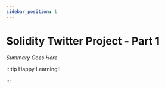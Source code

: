 ```yaml
---
sidebar_position: 1
---
```


# Solidity Twitter Project - Part 1

_Summary Goes Here_

:::tip Happy Learning!!

<QuestButton text="Go To Quest" link="https://app.stackup.dev/quest_page/solidity-twitter-project---part-1" />

:::
